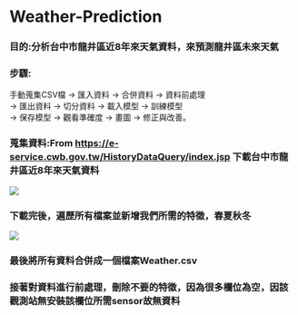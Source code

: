 # Weather-Prediction
### 目的:分析台中市龍井區近8年來天氣資料，來預測龍井區未來天氣
### 步驟:<br>
手動蒐集CSV檔 → 匯入資料 → 合併資料 → 資料前處理 <br>
→ 匯出資料 → 切分資料 → 載入模型 → 訓練模型 <br>
→ 保存模型 → 觀看準確度 → 畫圖 → 修正與改善。<br>
### 蒐集資料:From https://e-service.cwb.gov.tw/HistoryDataQuery/index.jsp 下載台中市龍井區近8年來天氣資料<br>
![](https://i.ibb.co/qdxVjqV/1.png)<br>
### 下載完後，遍歷所有檔案並新增我們所需的特徵，春夏秋冬<br>
![](https://i.ibb.co/x7PmJd3/2020-09-19-135516.png)
### 最後將所有資料合併成一個檔案Weather.csv<br>
### 接著對資料進行前處理，刪除不要的特徵，因為很多欄位為空，因該觀測站無安裝該欄位所需sensor故無資料<br>
